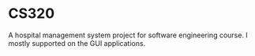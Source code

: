 # CS320
A hospital management system project for software engineering course.
I mostly supported on the GUI applications.
